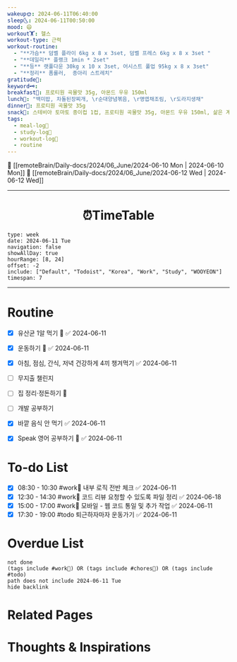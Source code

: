 ```yaml
---
wakeup🌞: 2024-06-11T06:40:00
sleep🌜: 2024-06-11T00:50:00
mood: 😄
workout🏋️: 헬스
workout-type: 근력
workout-routine:
  - "**가슴** 덤벨 플라이 6kg x 8 x 3set, 덤벨 프레스 6kg x 8 x 3set "
  - "**데일리** 플랭크 1min * 2set"
  - "**등** 랫풀다운 30kg x 10 x 3set, 어시스트 풀업 95kg x 8 x 3set"
  - "**정리** 폼롤러,  종아리 스트레치"
gratitude🙏: 
keyword🗝️: 
breakfast🍳: 프로티원 곡물맛 35g, 아몬드 우유 150ml
lunch🍚: "백미밥, 차돌된장찌개, \r순대양념볶음, \r명엽채조림, \r도라지생채"
dinner🥗: 프로티원 곡물맛 35g
snack🍬: 스테비아 토마토 종이컵 1컵, 프로티원 곡물맛 35g, 아몬드 우유 150ml, 삶은 계란, 슬라이스 치즈 1장
tags:
  - meal-log📝
  - study-log📓
  - workout-log💪
  - routine
---
```


🔺 [[remoteBrain/Daily-docs/2024/06_June/2024-06-10 Mon | 2024-06-10 Mon]]
🔻 [[remoteBrain/Daily-docs/2024/06_June/2024-06-12 Wed | 2024-06-12 Wed]]
___
<h1> <center>⏰TimeTable </center> </h1>

```gEvent
type: week
date: 2024-06-11 Tue
navigation: false
showAllDay: true
hourRange: [8, 24]
offset: -2
include: ["Default", "Todoist", "Korea", "Work", "Study", "WOOYEON"]
timespan: 7
```

--- 


# Routine 

- [x] 유산균 1알 먹기 🔼 ✅ 2024-06-11
- [x] 운동하기 🔼 ✅ 2024-06-11
- [x] 아침, 점심, 간식, 저녁 건강하게 4끼 챙겨먹기 ✅ 2024-06-11
- [ ] 무지출 챌린지 
- [ ] 집 정리·정돈하기 🔼
- [ ] 개발 공부하기
- [x] 바깥 음식 안 먹기 ✅ 2024-06-11
- [x] Speak 영어 공부하기 🔼 ✅ 2024-06-11


# To-do List

- [x] 08:30 - 10:30 #work💼 내부 로직 전반 체크 ✅ 2024-06-11
- [x] 12:30 - 14:30 #work💼 코드 리뷰 요청할 수 있도록 파일 정리 ✅ 2024-06-18
- [x] 15:00 - 17:00 #work💼 모바일 - 웹 코드 통일 및 추가 작업 ✅ 2024-06-11
- [x] 17:30 - 19:00 #todo 퇴근하자마자 운동가기 ✅ 2024-06-11
# Overdue List
```tasks
not done
(tags include #work💼) OR (tags include #chores🧺) OR (tags include #todo)
path does not include 2024-06-11 Tue
hide backlink
```

# Related Pages



# Thoughts & Inspirations

